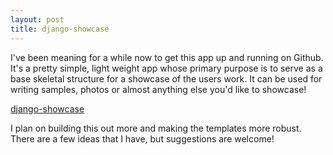 ```yaml
---
layout: post
title: django-showcase
---
```


I've been meaning for a while now to get this app up and running on Github. It's a pretty simple, light weight app whose primary purpose is to serve as a base skeletal structure for a showcase of the users work. It can be used for writing samples, photos or almost anything else you'd like to showcase!

[django-showcase](https://github.com/juliaelman/django-showcase)

I plan on building this out more and making the templates more robust. There are a few ideas that I have, but suggestions are welcome!
